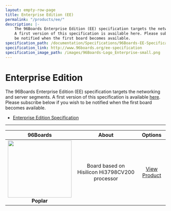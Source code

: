 ```yaml
---
layout: empty-row-page
title: Enterprise Edition (EE)
permalink: "/products/ee/"
description: |-
    The 96Boards Enterprise Edition (EE) specification targets the networking and server segments.
    A first version of this specification is available here. Please subscribe below if you wish to
    be notified when the first board becomes available.
specification_path: /documentation/Specifications/96Boards-EE-Specification.pdf
specification_link: http://www.96boards.org/ee-specification
specification_image_path: /images/96Boards-Logo_Enterprise-small.png
---
```


# Enterprise Edition

The 96Boards Enterprise Edition (EE) specification targets the networking and server segments. A first version of this specification is available [here](http://www.96boards.org/ee-specification). Please subscribe below if you wish to be notified when the first board becomes available.

- [Enterprise Edition Specification](http://www.96boards.org/ee-specification)

***

| 96Boards                                | About                                                   | Options                                 | 
|:---------------------------------------:|:-------------------------------------------------------:|:--------------------:|
| <img src="https://github.com/96boards/documentation/blob/master/EnterpriseEdition/Poplar/AdditionalDocs/Images/Images_Board/Poplar_Front_SD.png?raw=true" data-canonical-src="https://github.com/96boards/documentation/blob/master/EnterpriseEdition/Poplar/AdditionalDocs/Images/Images_Board/Poplar_Front_SD.png?raw=true" width="200" height="180" /><br> **Poplar** | Board based on Hisilicon Hi3798CV200 processor  | [View Product](poplar/README.md)<br> |

